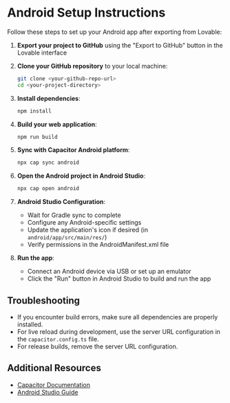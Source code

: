 
# Android Setup Instructions

Follow these steps to set up your Android app after exporting from Lovable:

1. **Export your project to GitHub** using the "Export to GitHub" button in the Lovable interface

2. **Clone your GitHub repository** to your local machine:
   ```bash
   git clone <your-github-repo-url>
   cd <your-project-directory>
   ```

3. **Install dependencies**:
   ```bash
   npm install
   ```

4. **Build your web application**:
   ```bash
   npm run build
   ```

5. **Sync with Capacitor Android platform**:
   ```bash
   npx cap sync android
   ```

6. **Open the Android project in Android Studio**:
   ```bash
   npx cap open android
   ```

7. **Android Studio Configuration**:
   - Wait for Gradle sync to complete
   - Configure any Android-specific settings
   - Update the application's icon if desired (in `android/app/src/main/res/`)
   - Verify permissions in the AndroidManifest.xml file

8. **Run the app**:
   - Connect an Android device via USB or set up an emulator
   - Click the "Run" button in Android Studio to build and run the app

## Troubleshooting

- If you encounter build errors, make sure all dependencies are properly installed.
- For live reload during development, use the server URL configuration in the `capacitor.config.ts` file.
- For release builds, remove the server URL configuration.

## Additional Resources

- [Capacitor Documentation](https://capacitorjs.com/docs)
- [Android Studio Guide](https://developer.android.com/studio/intro)
